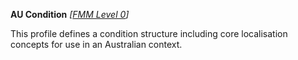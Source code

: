 **AU Condition**  *[[FMM Level 0](guidance.html)]*

This profile defines a condition structure including core localisation concepts for use in an Australian context.
